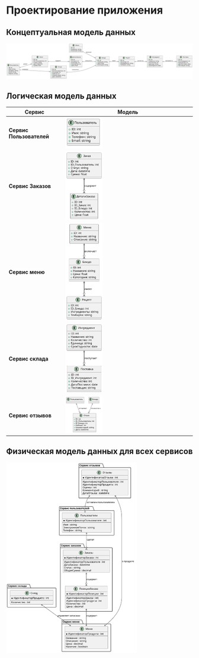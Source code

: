 # Проектирование приложения

## Концептуальная модель данных

![Концептуальная модель данных](diagrams/include/cmd.svg)

## Логическая модель данных

| Сервис              | Модель       | 
|------------------------|------------------|
| **Сервис Пользователей**     | <img src="diagrams/include/users.svg" alt="Сервис Пользователей" style="width:30%;"> | 
| **Сервис Заказов** | <img src="diagrams/include/orders.svg" alt="Сервис Заказов" style="width:30%;"> |
| **Сервис меню**        | <img src="diagrams/include/menu.svg" alt="Сервис меню" style="width:30%;"> |
| **Сервис склада**     | <img src="diagrams/include/store.svg" alt="Сервис склада" style="width:30%;"> |
| **Сервис отзывов**     | <img src="diagrams/include/review.svg" alt="Сервис отзывов" style="width:30%;"> |

## Физическая модель данных для всех сервисов

<img src="diagrams/include/phmd.svg" alt="Физическая модель данных" style="width:70%;">
